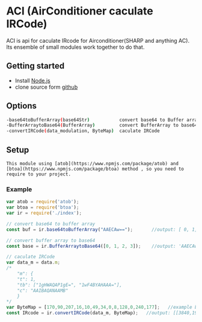 # ACI (AirConditioner caculate IRCode)

ACI is api for caculate IRcode for Airconditioner(SHARP and anything AC). Its ensemble of small modules work together to do that.

## Getting started

- Install [Node.js](https://nodejs.org/download/)
- clone source form [github](https://github.com/MinhWalker/IR_manager)

## Options

```bash
-base64toBufferArray(base64Str)           convert base64 to Buffer array
-BufferArraytoBase64(BufferArray)         convert BufferArray to base64
-convertIRCode(data_modulation, ByteMap)  caculate IRCode
```
## Setup

```base
This module using [atob](https://www.npmjs.com/package/atob) and [btoa](https://www.npmjs.com/package/btoa) method , so you need to require to your project.
```

### Example

```javascript
var atob = require('atob');
var btoa = require('btoa');
var ir = require('./index');

// convert base64 to buffer array
const buf = ir.base64toBufferArray("AAECAw==");       //output: [ 0, 1, 2, 3 ]

// convert buffer array to base64
const base = ir.BufferArraytoBase64([0, 1, 2, 3]);    //output: 'AAECAw=='

// caculate IRCode
var data_m = data.m;    
/*
    "m": {
    "t": 1,
    "tb": ["1gHWAQAP1gE=", "1wF4BYAHAAA="],
    "c": "AAIBAQANAAMB"
    }
*/
var ByteMap = [170,90,207,16,10,49,34,0,8,128,0,240,177];   //example bytemap
const IRcode = ir.convertIRCode(data_m, ByteMap);   //output: [[3840,1920],[470,471,470,1400,470,471,470,1400,470,471,470,1400,470,471,470,1400].... ]

```


